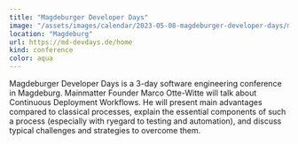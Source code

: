 ```yaml
---
title: "Magdeburger Developer Days"
image: "/assets/images/calendar/2023-05-08-magdeburger-developer-days/mdd-logo-background.png"
location: "Magdeburg"
url: https://md-devdays.de/home
kind: conference
color: aqua
---
```


Magdeburger Developer Days is a 3-day software engineering conference in
Magdeburg. Mainmatter Founder Marco Otte-Witte will talk about
Continuous Deployment Workflows. He will present main advantages
compared to classical processes, explain the essential components of such a
process (especially with ryegard to testing and automation), and discuss typical
challenges and strategies to overcome them.

